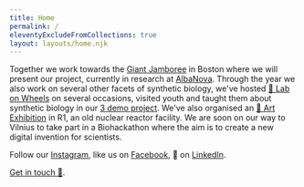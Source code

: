 ```yaml
---
title: Home
permalink: /
eleventyExcludeFromCollections: true
layout: layouts/home.njk
---
```


Together we work towards the [Giant Jamboree](https://2019.igem.org/Main_Page) in Boston where we will present our project, currently in research at [AlbaNova](https://www.albanova.se/). Through the year we also work on several other facets of synthetic biology, we've hosted [🥼 Lab on Wheels](lab-on-wheels/) on several occasions, visited youth and taught them about synthetic biology in our [3 demo project](3-demo/). We've also organised an [🎨 Art Exhibition](art-exhibition/) in R1, an old nuclear reactor facility. We are soon on our way to Vilnius to take part in a Biohackathon where the aim is to create a new digital invention for scientists.

Follow our [Instagram](https://instagram.com/igemstockholm), like us on [Facebook](https://facebook.com/igemstockholm), 🤝 on [LinkedIn](https://linkedin.com/company/igemstockholm).

[Get in touch 👋](info@igem.se).
